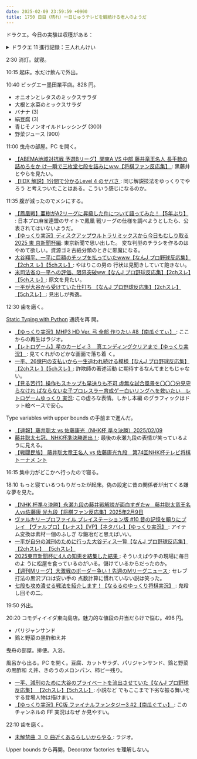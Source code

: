 ```yaml
---
date: 2025-02-09 23:59:59 +0900
title: 1750 日目（晴れ）一日じゅうテレビを観続ける老人のようだ
---
```


ドラクエ。今日の実験は収穫がある：

<details><summary>ドラクエ 11 進行記録：三人れんけい</summary>
<p>三人で発動するれんけいコマンドを裏試練で確認していく。
第一試合の敵三体が HP がたくさんあり、試験相手にふさわしい。
気になるものを拾い出しておく：</p>

<ul>
  <li>ミラクルゾーン系：マダンテを使うベロニカがいる状態で行きたい。</li>
  <li>妖精たちのポルカ：演出がおしゃれでよい。</li>
  <li>スピードスター：痛恨の一撃は避けられないもよう。</li>
  <li>サタンモード：マルティナが三倍くらい強くなっているように感じる。</li>
  <li>スペクタクルショー：この第一試合では使用不可となっている。別途確認する。</li>
  <li>忠義の鉄塊：演出が笑えるうえに、全体に対して強力なダメージを与えるいい技だ。</li>
</ul>

<p>きせきのきのみを使い切るかと思ったが、戦闘が長引いて自発的にゾーンに入るキャラがいてまだ保っている。</p>

<p>せっかくだからいずれの試験でも最終試合まで通して戦う。
最初の三人を決め打ちする関係で、残りがいつもと違う組み合わせになり、
そのおかげで色々な組み合わせで各試合を勝てることがわかる。</p>

<p>まず、ロウが使えるキャラであることがわかった。この老人は強い。
ロウ一人でもメガモリーヌ戦は勝てる。
また、シルビア＋ロウ、グレイグ＋ロウでニマ大師を撃破できる。ロウの呪文が強い。</p>

<p>ニマ大師戦はベロニカをとっておけば、大師が本気を出したらすぐにマダンテを唱える。
これでお供の馬ごと片付くのを確認。</p>
</details>

2:30 消灯。就寝。

10:15 起床。水だけ飲んで外出。

10:40 ビッグエー墨田業平店。828 円。

* オニオンとレタスのミックスサラダ
* 大根と水菜のミックスサラダ
* バナナ (3)
* 絹豆腐 (3)
* 青じそノンオイルドレッシング (300)
* 野菜ジュース (900)

11:00 曳舟の部屋。PC を開く。

* [【ABEMA地域対抗戦 予選Bリーグ】関東A VS 中部 藤井竜王名人 長手数の詰めろをか
  け一瞬で三枚堂七段を詰みにｗｗ【将棋ファン反応集】
  ](https://www.youtube.com/watch?v=WvrW3jBF3xs): 黒藤井とやらを見たい。
* [【IIDX 解説】1分間で分かるLevel 4 のヤバさ
  ](https://www.youtube.com/watch?v=obtlgJMpOEA): 同じ解説技法をゆっくりでやろう
  と考えついたことはある。こういう感じになるのか。

11:35 腹が減ったのでメシにする。

* [【鳳凰戦】亜樹がA2リーグに昇級した件について語ってみた！【5年ぶり】
  ](https://www.youtube.com/watch?v=EtAEeSFUUjg): 日本プロ麻雀連盟のサイトで鳳凰
  戦リーグの仕様を調べようとしたら、公表されてはいないようだ。
* [【ゆっくり実況】ディスクアップウルトラリミックスから今日もむしり取る 2025 東
  京新聞杯編](https://www.youtube.com/watch?v=qletilC-XfU): 東京新聞で思い出した。
  変な判型のチラシを作るのはやめて欲しい。資源ゴミ古紙分類のときに邪魔になる。
* [大谷翔平、一平に巨額のチップを払っていたwww【なんJ プロ野球反応集】【2chス
  レ】【5chスレ】](https://www.youtube.com/watch?v=tYdEUYL4G7Q): やはりこの男の
  行状は見聞きしていて飽きない。
* [米司法省の一平への評価、限界突破ww【なんJ プロ野球反応集】【2chスレ】【5chス
  レ】](https://www.youtube.com/watch?v=JLmlLrrFWxg): 原文を見たい。
* [一平が大谷から受けていた仕打ち 【なんJ プロ野球反応集】【2chスレ】【5chスレ】
  ](https://www.youtube.com/watch?v=HrJMIzP8UnU): 見出しが秀逸。

12:30 歯を磨く。

[Static Typing with Python](https://typing.readthedocs.io/en/latest/) 通読を再
開。

* [【ゆっくり実況】MHP3 HD Ver. 弓 全部 作りたい #8【南瓜ぐてぃ】
  ](https://www.youtube.com/watch?v=vraIv7djWis): ここからの再生はラジオ。
* [【レトロゲーム】星のカービィ３　真エンディングクリアまで【ゆっくり実況】
  ](https://www.youtube.com/watch?v=h8YYkeUvFRA): 見てくれがのどかな画面で落ち着
  く。
* [一平、26億円の支払いから一生追われ続ける模様【なんJ プロ野球反応集】【2chスレ
  】【5chスレ】](https://www.youtube.com/watch?v=6hutdp2ztoE): 詐欺師の著述活動
  に期待するなんてまともじゃない。
* [【見る苦行】操作もスキップも早送りも不可 虚無な試合風景を〇〇〇分見守らなけれ
  ばならない女子プロレスラー育成ゲー白いリングへを救いたい　レトロゲームゆっくり
  実況](https://www.youtube.com/watch?v=8x2qNS5gqAs): この虚ろな表情。しかし本編
  のグラフィックはドット絵ベースで安心。

Type variables with upper bounds の手前まで進んだ。

* [【速報】藤井聡太 vs 佐藤康光（NHK杯 準々決勝）2025/02/09
  ](https://www.youtube.com/watch?v=sWWVGZ9MZsM)
* [藤井聡太七冠、NHK杯準決勝進出！](https://www.youtube.com/watch?v=Ha8wY5sPGLk):
  最後の永瀬九段の表情が笑っているように見える。
* [【戦闘民族】 藤井聡太竜王名人 vs 佐藤康光九段　第74回NHK杯テレビ将棋トーナメ
  ント](https://www.youtube.com/watch?v=AeskG1F7gas)

16:15 集中力がどこかへ行ったので寝る。

18:10 もっと寝ているつもりだったが起床。偽の設定に昔の関係者が出てくる嫌な夢を見た。

* [【NHK 杯準々決勝】永瀬九段の藤井戦解説が面白すぎたw　藤井聡太竜王名人vs佐藤康
  光九段【将棋ファン反応集】2025年2月9日
  ](https://www.youtube.com/watch?v=xAPDDmPDr10)
* [ヴァルキリープロファイル プレイステーション版 #10 昔の記憶を頼りにプレイ
  【ヴァルプロ】【レナス】【VP】【ネタバレ】【ゆっくり実況】
  ](https://www.youtube.com/watch?v=q0MmG7gQhiU): アイテム変換は素材一個のふしぎ
  な鍛冶だと思えばいい。
* [一平が自分の減刑のために行った大谷ディス一覧【なんJ プロ野球反応集】【2chスレ】
  【5chスレ】](https://www.youtube.com/watch?v=DZ8U1V6P0V0)
* [2025東京新聞杯に4人の知恵を結集した結果
  ](https://www.youtube.com/watch?v=4T_wIJeVBTU): そういえばウチの現場に毎日のよ
  うに松屋を食っているのがいる。儲けているからだったのか。
* [【週刊Mリーグ】大激戦のボーダー争い！先週のMリーグニュース
  ](https://www.youtube.com/watch?v=sqjgo2uP-J0): セレブ打法の黒沢プロは安い手の
  点数計算に慣れていない説は笑った。
* [七段も攻め潰せる戦法を紹介します！【なるるのゆっくり将棋実況】
  ](https://www.youtube.com/watch?v=FDE62Dq_zTg): 鬼殺し回その二。

19:50 外出。

20:20 コモディイイダ東向島店。魅力的な値段の弁当だらけで悩む。496 円。

* パリジャンサンド
* 鶏と野菜の黒酢和え丼

曳舟の部屋。排便。入浴。

風呂から出る。PC を開く。豆腐、カットサラダ、パリジャンサンド、鶏と野菜の黒酢和
え丼、きのうのメロンパン、柿ピー残り。

* [一平、減刑のために大谷のプライベートを流出させていた【なんJ プロ野球反応集】
  【2chスレ】【5chスレ】](https://www.youtube.com/watch?v=oe4eXr7roKg): 小説など
  でもここまで下劣な振る舞いをする登場人物は描けまい。
* [【ゆっくり実況】FC版 ファイナルファンタジー3 #2【南瓜ぐてぃ】
  ](https://www.youtube.com/watch?v=DiTBx0iSw3c): このチャンネルの FF 実況はなぜ
  か見やすい。

22:10 歯を磨く。

* [未解禁曲 ３ ０ 曲近くあるらしいからやる
  ](https://www.youtube.com/watch?v=5QTNpA-8Xbc): ラジオ。

Upper bounds から再開。Decorator factories を理解しない。
